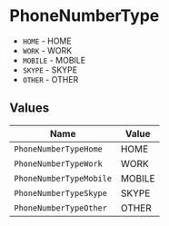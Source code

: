 # PhoneNumberType

* `HOME` - HOME
* `WORK` - WORK
* `MOBILE` - MOBILE
* `SKYPE` - SKYPE
* `OTHER` - OTHER


## Values

| Name                    | Value                   |
| ----------------------- | ----------------------- |
| `PhoneNumberTypeHome`   | HOME                    |
| `PhoneNumberTypeWork`   | WORK                    |
| `PhoneNumberTypeMobile` | MOBILE                  |
| `PhoneNumberTypeSkype`  | SKYPE                   |
| `PhoneNumberTypeOther`  | OTHER                   |